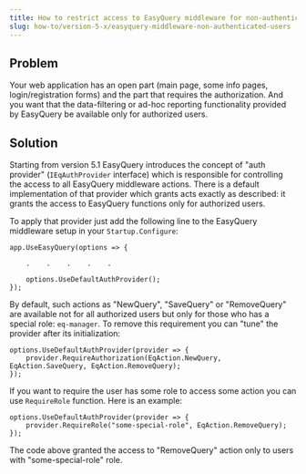 ```yaml
---
title: How to restrict access to EasyQuery middleware for non-authenticated users
slug: how-to/version-5-x/easyquery-middleware-non-authenticated-users
---
```


## Problem
Your web application has an open part (main page, some info pages, login/registration forms) and the part that requires the authorization. 
And you want that the data-filtering or ad-hoc reporting functionality provided by EasyQuery be available only for authorized users. 

## Solution
Starting from version 5.1 EasyQuery introduces the concept of "auth provider" (`IEqAuthProvider` interface) which is responsible for controlling the access to all EasyQuery middleware actions.
There is a default implementation of that provider which grants acts exactly as described: it grants the access to EasyQuery functions only for authorized users.

To apply that provider just add the following line to the EasyQuery middleware setup in your `Startup.Configure`:

```
app.UseEasyQuery(options => {
    
	.    .    .    .    .
	
	options.UseDefaultAuthProvider();
});
```


By default, such actions as "NewQuery", "SaveQuery" or "RemoveQuery" are available not for all authorized users but only for those who has a special role: `eq-manager`.
To remove this requirement you can "tune" the provider after its initialization:

```
options.UseDefaultAuthProvider(provider => {
    provider.RequireAuthorization(EqAction.NewQuery, EqAction.SaveQuery, EqAction.RemoveQuery);
});

```

If you want to require the user has some role to access some action you can use `RequireRole` function. Here is an example:

```
options.UseDefaultAuthProvider(provider => {
    provider.RequireRole("some-special-role", EqAction.RemoveQuery);
});

```

The code above granted the access to "RemoveQuery" action only to users with "some-special-role" role.